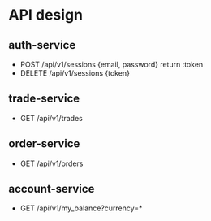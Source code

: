 # API design

## auth-service
- POST /api/v1/sessions {email, password} return :token
- DELETE /api/v1/sessions {token}

## trade-service
- GET /api/v1/trades

## order-service
<!-- - POST /api/v1/orders {pair,side,price,volume} -->
- GET /api/v1/orders

## account-service
<!-- - POST /api/v1/account_entries {currency,credit_amount,credit_account_id,debit_amount,debit_account_id,entryable_type,entryable_id} -->
- GET /api/v1/my_balance?currency=*
